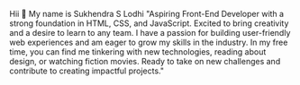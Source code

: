 Hii 👋 My name is Sukhendra S Lodhi
"Aspiring Front-End Developer with a strong foundation in HTML, CSS, and JavaScript. Excited to bring creativity and a desire to learn to any team. I have a passion for building user-friendly web experiences and am eager to grow my skills in the industry. In my free time, you can find me tinkering with new technologies, reading about design, or watching fiction movies. Ready to take on new challenges and contribute to creating impactful projects."
